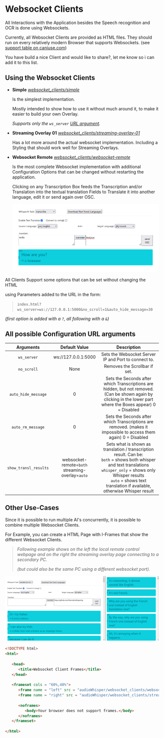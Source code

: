 # Websocket Clients
All Interactions with the Application besides the Speech recognition and OCR is done using Websockets.

Currently, all Websocket Clients are provided as HTML files. They should run on every relatively modern Browser that supports Websockets. (see [support table on caniuse.com](https://caniuse.com/websockets))

You have build a nice Client and would like to share?, let me know so i can add it to this list.

## Using the Websocket Clients

- **Simple** [_websocket_clients/simple_](../websocket_clients/simple/)

  Is the simplest implementation.
  
  Mostly intended to show how to use it without much around it, to make it easier to build your own Overlay.

  _Supports only the `ws_server` [URL argument](#all-possible-configuration-url-arguments)._

- **Streaming Overlay 01** [_websocket_clients/streaming-overlay-01_](../websocket_clients/streaming-overlay-01/)

  Has a lot more around the actual websocket implementation. Including a Styling that should work well for Streaming Overlays.

- **Websocket Remote** [_websocket_clients/websocket-remote_](../websocket_clients/websocket-remote/)

  Is the most complete Websocket implementation with additional Configuration Options that can be changed without restarting the application.

  Clicking on any Transcription Box feeds the Transcription and/or Translation into the textual translation Fields to Translate it into another language, edit it or send again over OSC.

  <img src=../images/remote_control.png width=600>


All Clients Support some options that can be set without changing the HTML

using Parameters added to the URL in the form:

> `index.html?ws_server=ws://127.0.0.1:5000&no_scroll=1&auto_hide_message=30`

_(first option is added with a `?`, all following with a `&`)_


## All possible Configuration URL arguments

|       Arguments       |                     Default Value                     |                                                                                                                    Description                                                                                                                     |
|:---------------------:|:-----------------------------------------------------:|:--------------------------------------------------------------------------------------------------------------------------------------------------------------------------------------------------------------------------------------------------:|
|      `ws_server`      |                  ws://127.0.0.1:5000                  |                                                                                                Sets the Websocket Server IP and Port to connect to.                                                                                                |
|      `no_scroll`      |                         None                          |                                                                                                           Removes the Scrollbar if set.                                                                                                            |
|  `auto_hide_message`  |                           0                           |                                          Sets the Seconds after which Transcriptions are hidden, but not removed. (Can be shown again by clicking in the lower part where the Boxes appear) 0 = Disabled                                           |
|   `auto_rm_message`   |                           0                           |                                                                  Sets the Seconds after which Transcriptions are removed. (makes it impossible to access them again) 0 = Disabled                                                                  |
| `show_transl_results` | websocket-remote=`both`<br/>streaming-overlay=`auto`  | Sets what is shown as translation / transcription result. Can be:<br/>`both` = shows both whisper and text translations<br/>`whisper_only` = shows only Whisper results<br/>`auto` = shows text translation if available, otherwise Whisper result |


## Other Use-Cases
Since it is possible to run multiple AI's concurrently, it is possible to combine multiple Websocket Clients.

For Example, you can create a HTML Page with I-Frames that show the different Websocket Clients.

> _Following example shows on the left the local remote control webpage and on the right the streaming overlay page connecting to a secondary PC._
> 
> _(but could also be the same PC using a different websocket port)._

<img src=../images/parallel-live-translation.png width=700>

```html
<!DOCTYPE html>
<html>
   
   <head>
      <title>Websocket Client Frames</title>
   </head>
   
   <frameset cols = "60%,40%">
      <frame name = "left" src = "audioWhisper/websocket_clients/websocket-remote/index.html" />
      <frame name = "right" src = "audioWhisper/websocket_clients/streaming-overlay-01/index.html?ws_server=ws://192.168.2.136:5000" />
      
      <noframes>
         <body>Your browser does not support frames.</body>
      </noframes>
   </frameset>
   
</html>
```
